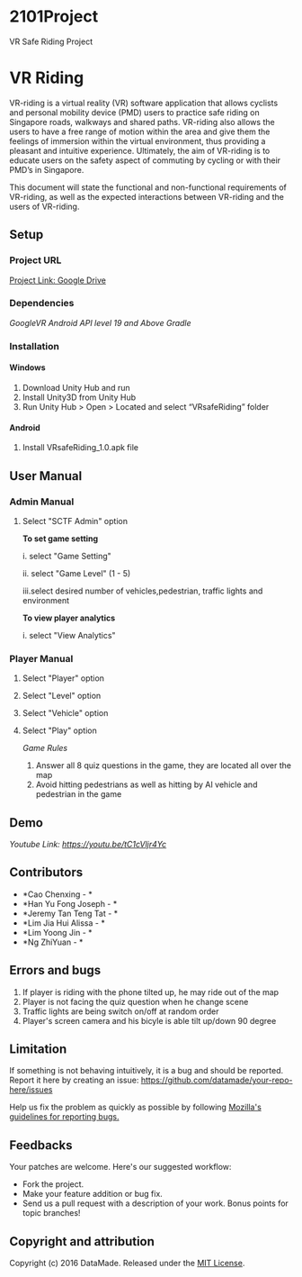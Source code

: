 # 2101Project
VR Safe Riding Project


# VR Riding
VR-riding is a virtual reality (VR) software application that allows cyclists and personal mobility device (PMD) users to practice safe riding on Singapore roads, walkways and shared paths. VR-riding also allows the users to have a free range of motion within the area and give them the feelings of immersion within the virtual environment, thus providing a pleasant and intuitive experience. Ultimately, the aim of VR-riding is to educate users on the safety aspect of commuting by cycling or with their PMD’s in Singapore. 

This document will state the functional and non-functional requirements of VR-riding, as well as the expected interactions between VR-riding and the users of VR-riding. 

## Setup 

### Project URL
[Project Link: Google Drive](https://drive.google.com/open?id=1HVzAYGdR2tUlPMDpsFwt39b-0ySC7_s4)

### Dependencies

*GoogleVR*
*Android API level 19 and Above*
*Gradle*

### Installation
#### Windows
1. Download Unity Hub and run 
2. Install Unity3D from Unity Hub
3. Run Unity Hub > Open > Located and select “VRsafeRiding” folder

#### Android
1. Install VRsafeRiding_1.0.apk file 

## User Manual
### Admin Manual
1. Select "SCTF Admin" option

   **To set game setting**
   
   i.  select "Game Setting"
   
   ii. select "Game Level" (1 - 5)
   
   iii.select desired number of vehicles,pedestrian, traffic lights and environment
   
   **To view player analytics**
   
   i. select "View Analytics"
      
### Player Manual

1. Select "Player" option
2. Select "Level" option
3. Select "Vehicle" option
4. Select "Play" option
   
   *Game Rules*
   1. Answer all 8 quiz questions in the game, they are located all over the map
   2. Avoid hitting pedestrians as well as hitting by AI vehicle and pedestrian 
      in the game



## Demo

*Youtube Link: https://youtu.be/tC1cVljr4Yc*

## Contributors

* *Cao Chenxing - *
* *Han Yu Fong Joseph - *
* *Jeremy Tan Teng Tat - *
* *Lim Jia Hui Alissa - *
* *Lim Yoong Jin - *
* *Ng ZhiYuan - *


## Errors and bugs
   1. If player is riding with the phone tilted up, he may ride out of the map
   2. Player is not facing the quiz question when he change scene
   3. Traffic lights are being switch on/off at random order
   4. Player's screen camera and his bicyle is able tilt up/down 90 degree 
## Limitation




If something is not behaving intuitively, it is a bug and should be reported.
Report it here by creating an issue: https://github.com/datamade/your-repo-here/issues

Help us fix the problem as quickly as possible by following [Mozilla's guidelines for reporting bugs.](https://developer.mozilla.org/en-US/docs/Mozilla/QA/Bug_writing_guidelines#General_Outline_of_a_Bug_Report)

## Feedbacks

Your patches are welcome. Here's our suggested workflow:
 
* Fork the project.
* Make your feature addition or bug fix.
* Send us a pull request with a description of your work. Bonus points for topic branches!

## Copyright and attribution

Copyright (c) 2016 DataMade. Released under the [MIT License](https://github.com/datamade/your-repo-here/blob/master/LICENSE).
